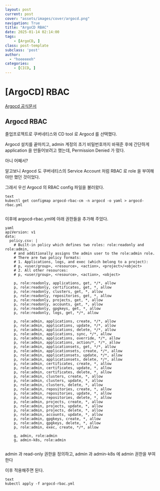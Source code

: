 ```yaml
---
layout: post
current: post
cover: "assets/images/cover/argocd.png"
navigation: True
title: "ArgoCD RBAC"
date: 2025-01-14 02:14:00
tags:
    - [ArgoCD, ]
class: post-template
subclass: 'post'
author: 
  - "hoeeeeeh"
categories:
    - [CICD, ]
---
```


# [ArgoCD] RBAC


[Argocd 공식문서](https://argo-cd.readthedocs.io/en/stable/getting_started/)


## Argocd RBAC


졸업프로젝트로 쿠버네티스와 CD tool 로 Argocd 를 선택했다.


Argocd 설치를 끝마치고, admin 계정의 초기 비밀번호까지 바꿔준 후에 간단하게 application 을 만들어보려고 했는데, Permission Denied 가 떴다.


아니 어째서?


알고보니 Argocd 도 쿠버네티스의 Service Account 처럼 RBAC 로 role 을 부여해야만 했던 것이었다.


그래서 우선 Argocd 의 RBAC config 파일을 불러왔다.



```
text
kubectl get configmap argocd-rbac-cm -n argocd -o yaml > argocd-rbac.yml


```



이후에 argocd-rbac.yml에 아래 권한들을 추가해 주었다.



```
yaml
apiVersion: v1
data:
  policy.csv: |
    # Built-in policy which defines two roles: role:readonly and role:admin,
    # and additionally assigns the admin user to the role:admin role.
    # There are two policy formats:
    # 1. Applications, logs, and exec (which belong to a project):
    # p, <user/group>, <resource>, <action>, <project>/<object>
    # 2. All other resources:
    # p, <user/group>, <resource>, <action>, <object>

    p, role:readonly, applications, get, */*, allow
    p, role:readonly, certificates, get, *, allow
    p, role:readonly, clusters, get, *, allow
    p, role:readonly, repositories, get, *, allow
    p, role:readonly, projects, get, *, allow
    p, role:readonly, accounts, get, *, allow
    p, role:readonly, gpgkeys, get, *, allow
    p, role:readonly, logs, get, */*, allow

    p, role:admin, applications, create, */*, allow
    p, role:admin, applications, update, */*, allow
    p, role:admin, applications, delete, */*, allow
    p, role:admin, applications, sync, */*, allow
    p, role:admin, applications, override, */*, allow
    p, role:admin, applications, action/*, */*, allow
    p, role:admin, applicationsets, get, */*, allow
    p, role:admin, applicationsets, create, */*, allow
    p, role:admin, applicationsets, update, */*, allow
    p, role:admin, applicationsets, delete, */*, allow
    p, role:admin, certificates, create, *, allow
    p, role:admin, certificates, update, *, allow
    p, role:admin, certificates, delete, *, allow
    p, role:admin, clusters, create, *, allow
    p, role:admin, clusters, update, *, allow
    p, role:admin, clusters, delete, *, allow
    p, role:admin, repositories, create, *, allow
    p, role:admin, repositories, update, *, allow
    p, role:admin, repositories, delete, *, allow
    p, role:admin, projects, create, *, allow
    p, role:admin, projects, update, *, allow
    p, role:admin, projects, delete, *, allow
    p, role:admin, accounts, update, *, allow
    p, role:admin, gpgkeys, create, *, allow
    p, role:admin, gpgkeys, delete, *, allow
    p, role:admin, exec, create, */*, allow

    g, admin, role:admin
    g, admin-k8s, role:admin


```



admin 과 read-only 권한을 정의하고, admin 과 admin-k8s 에 admin 권한을 부여한다


이후 적용해주면 된다.



```
text
kubectl apply -f argocd-rbac.yml


```



